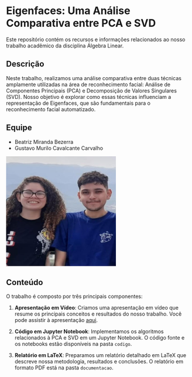 # Eigenfaces: Uma Análise Comparativa entre PCA e SVD

Este repositório contém os recursos e informações relacionados ao nosso trabalho acadêmico da disciplina Álgebra Linear.

## Descrição

Neste trabalho, realizamos uma análise comparativa entre duas técnicas amplamente utilizadas na área de reconhecimento facial: Análise de Componentes Principais (PCA) e Decomposição de Valores Singulares (SVD). Nosso objetivo é explorar como essas técnicas influenciam a representação de Eigenfaces, que são fundamentais para o reconhecimento facial automatizado.

## Equipe

- Beatriz Miranda Bezerra
- Gustavo Murilo Cavalcante Carvalho

<img src="img/equipe.jpeg" alt="Texto Alternativo" width="300" height="300">


## Conteúdo

O trabalho é composto por três principais componentes:

1. **Apresentação em Vídeo**: Criamos uma apresentação em vídeo que resume os principais conceitos e resultados do nosso trabalho. Você pode assistir à apresentação [aqui](https://youtu.be/Q4yGYRi2RQ8?si=cliQ9XXs3Tn4HTB6).



2. **Código em Jupyter Notebook**: Implementamos os algoritmos relacionados à PCA e SVD em um Jupyter Notebook. O código fonte e os notebooks estão disponíveis na pasta `codigo`.

3. **Relatório em LaTeX**: Preparamos um relatório detalhado em LaTeX que descreve nossa metodologia, resultados e conclusões. O relatório em formato PDF está na pasta `documentacao`.

